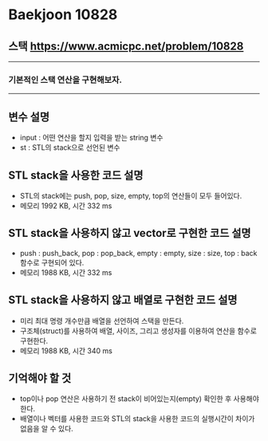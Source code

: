 Baekjoon 10828
=============
스택  <https://www.acmicpc.net/problem/10828>
---------------
- - -
### 기본적인 스택 연산을 구현해보자.
- - -
## 변수 설명
- input : 어떤 연산을 할지 입력을 받는 string 변수
- st : STL의 stack으로 선언된 변수

## STL stack을 사용한 코드 설명
- STL의 stack에는 push, pop, size, empty, top의 연산들이 모두 들어있다.
- 메모리 1992 KB, 시간 332 ms

## STL stack을 사용하지 않고 vector로 구현한 코드 설명
- push : push_back, pop : pop_back, empty : empty, size : size, top : back 함수로 구현되어 있다.
- 메모리 1988 KB, 시간 332 ms

## STL stack을 사용하지 않고 배열로 구현한 코드 설명
- 미리 최대 명령 개수만큼 배열을 선언하여 스택을 만든다.
- 구조체(struct)를 사용하여 배열, 사이즈, 그리고 생성자를 이용하여 연산을 함수로 구현한다.
- 메모리 1988 KB, 시간 340 ms

## 기억해야 할 것
- top이나 pop 연산은 사용하기 전 stack이 비어있는지(empty) 확인한 후 사용해야 한다.
- 배열이나 벡터를 사용한 코드와 STL의 stack을 사용한 코드의 실행시간이 차이가 없음을 알 수 있다.
